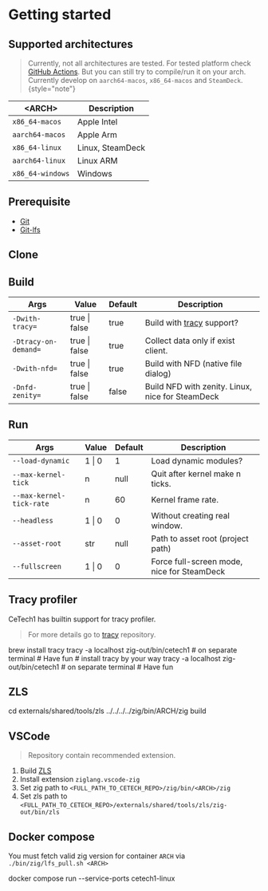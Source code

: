 # Getting started

## Supported architectures

> Currently, not all architectures are tested.
> For tested platform check [GitHub Actions](https://github.com/cyberegoorg/cetech1/actions/workflows/test.yaml).
> But you can still try to compile/run it on your arch.
> Currently develop on `aarch64-macos`, `x86_64-macos` and `SteamDeck`.
> {style="note"}

| \<ARCH\>         | Description      |
|------------------|------------------|
| `x86_64-macos`   | Apple Intel      |
| `aarch64-macos`  | Apple Arm        |
| `x86_64-linux`   | Linux, SteamDeck |
| `aarch64-linux`  | Linux ARM        |
| `x86_64-windows` | Windows          |

## Prerequisite
 - [Git](https://git-scm.com/downloads)
 - [Git-lfs](https://git-lfs.com)

## Clone

<tabs>
    <tab title="MacOS/Linux/SteamDeck/Windows">
        <code-block lang="bash" src="getting-started/clone.sh"></code-block>
    </tab>
</tabs>

## Build

<tabs>
    <tab title="MacOS/Linux">
        <code-block lang="bash" src="getting-started/build.sh"></code-block>
    </tab>
    <tab title="SteamDeck">
        <code-block lang="bash" src="getting-started/build_steamdeck.sh"></code-block>
    </tab>
    <tab title="Windows">
        <code-block lang="bash" src="getting-started/build_windows.sh"></code-block>
    </tab>
</tabs>

| Args                 | Value         | Default | Description                                      |
|----------------------|---------------|---------|--------------------------------------------------|
| `-Dwith-tracy=`      | true \| false | true    | Build with [tracy](#tracy-profiler) support?     |
| `-Dtracy-on-demand=` | true \| false | true    | Collect data only if exist client.               |
| `-Dwith-nfd=`        | true \| false | true    | Build with NFD (native file dialog)              |
| `-Dnfd-zenity=`      | true \| false | false   | Build NFD with zenity. Linux, nice for SteamDeck |

## Run

<tabs>
    <tab title="MacOS/Linux">
        <code-block lang="bash" src="getting-started/run.sh"></code-block>
    </tab>
    <tab title="SteamDeck">
        <code-block lang="bash" src="getting-started/run_steamdeck.sh"></code-block>
    </tab>
    <tab title="Windows">
        <code-block lang="bash" src="getting-started/run_windows.sh"></code-block>
    </tab>
</tabs>

| Args                     | Value  | Default | Description                                |
|--------------------------|--------|---------|--------------------------------------------|
| `--load-dynamic`         | 1 \| 0 | 1       | Load dynamic modules?                      |
| `--max-kernel-tick`      | n      | null    | Quit after kernel make n ticks.            |
| `--max-kernel-tick-rate` | n      | 60      | Kernel frame rate.                         |
| `--headless`             | 1 \| 0 | 0       | Without creating real window.              |
| `--asset-root`           | str    | null    | Path to asset root (project path)          |
| `--fullscreen`           | 1 \| 0 | 0       | Force full-screen mode, nice for SteamDeck |

## Tracy profiler

CeTech1 has builtin support for tracy profiler.

> For more details go to [tracy](https://github.com/wolfpld/tracy) repository.

<tabs>
    <tab title="MacOS">
        <code-block lang="bash">
            brew install tracy
            tracy -a localhost
            zig-out/bin/cetech1 # on separate terminal
            # Have fun
        </code-block>
    </tab>
    <tab title="Linux">
        <code-block lang="bash">
            # install tracy by your way
            tracy -a localhost
            zig-out/bin/cetech1 # on separate terminal
            # Have fun
        </code-block>
    </tab>
</tabs>

## ZLS

<tabs>
    <tab title="MacOS/Linux">
        <code-block lang="bash">
            cd externals/shared/tools/zls
            ../../../../zig/bin/ARCH/zig build
        </code-block>
    </tab>
</tabs>

## VSCode

> Repository contain recommended extension.

1. Build [ZLS](#zls)
2. Install extension `ziglang.vscode-zig`
3. Set zig path to `<FULL_PATH_TO_CETECH_REPO>/zig/bin/<ARCH>/zig`
4. Set zls path to `<FULL_PATH_TO_CETECH_REPO>/externals/shared/tools/zls/zig-out/bin/zls`

## Docker compose

You must fetch valid zig version for container `ARCH` via `./bin/zig/lfs_pull.sh <ARCH>`

<tabs>
    <tab title="MacOS/Linux">
        <code-block lang="bash">docker compose run --service-ports cetech1-linux</code-block>
    </tab>
</tabs>
